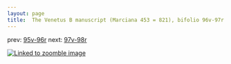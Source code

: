 ```yaml
---
layout: page
title:  The Venetus B manuscript (Marciana 453 = 821), bifolio 96v-97r
---
```


prev: [95v-96r](../95v-96r/) next: [97v-98r](../97v-98r/)



[![Linked to zoomble image](http://www.homermultitext.org/iipsrv?IIIF=/project/homer/pyramidal/deepzoom/hmt/vbbifolio/v1/vb_96v_97r.tif/full/2000,/0/default.jpg)](http://www.homermultitext.org/ict2/?urn=urn:cite2:hmt:vbbifolio.v1:vb_96v_97r)

